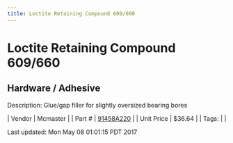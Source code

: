 ```yaml
---
title: Loctite Retaining Compound 609/660
---
```


# Loctite Retaining Compound 609/660
## Hardware / Adhesive
Description: 	Glue/gap filler for slightly oversized bearing bores 

| Vendor | Mcmaster | 
| Part # | [91458A220](https://www.mcmaster.com/#91458A220) | 
| Unit Price | $36.64 | 
| Tags: |  | 

Last updated: Mon May 08 01:01:15 PDT 2017